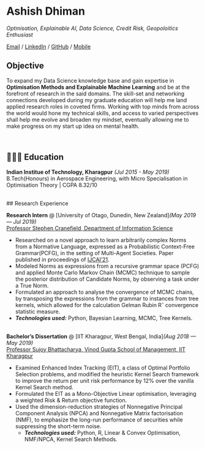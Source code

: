# Ashish Dhiman

_Optmisation, Explainable AI, Data Science, Credit Risk, Geopoloitics Enthusiast_ <br>

[Email](mailto:ashish1610dhiman@gmail.com)  / [LinkedIn](https://www.linkedin.com/in/ashish1610dhiman/) / [GitHub](https://github.com/ashish1610dhiman/) / [Mobile](+91-9805441123)

## Objective
To expand my Data Science knowledge base and gain expertise in **Optimisation Methods and Explainable Machine Learning** and be at the forefront of research in the said domains. The skill-set and networking connections developed during my graduate education will help me land applied research roles in coveted firms. Working with top minds from across the world would hone my technical skills, and access to varied perspectives shall help me evolve and broaden my mindset, eventually allowing me to make progress on my start up idea on mental health.

<br>

## 👩🏼‍🎓 Education

**Indian Institue of Technology, Kharagpur**  _(Jul 2015 - May 2019)_ <br>
B.Tech(Honours) in Aerospace Engineering, with Micro Specialisation in Optimisation Theory | CGPA 8.32/10


<br>
## Research Experience

**Research Intern** @ [University of Otago, Dunedin, New Zealand]_(May 2019 — Jul 2019)_ <br>
[Professor Stephen Cranefield, Department of Information Science](https://www.otago.ac.nz/info-science/about/stephen-cranefield.html)
  - Researched on a novel approach to learn arbitrarily complex Norms from a Normative Language, expressed as a Probabilistic Context-Free Grammar(PCFG), in the setting of Multi-Agent Societies. Paper published in proceedings of [IJCAI’21](https://www.ijcai.org/proceedings/2021/17).
  - Modeled Norms as expressions from a recursive grammar space (PCFG) and applied Monte Carlo Markov Chain (MCMC)
technique to sample the posterior distribution of Candidate Norms, by observing a task under a True Norm.
  - Formulated an approach to analyse the convergence of MCMC chains, by transposing the expressions from the grammar to instances from tree kernels, which allowed for the calculation Gelman Rubin Rˆ convergence statistic measure.
  - **_Technologies used:_** Python, Bayesian Learning, MCMC, Tree Kernels.
<br><br>


**Bachelor’s Dissertation** @ [IIT Kharagpur, West Bengal, India]_(Aug 2018 — May 2019)_ <br>
[Professor Sujoy Bhattacharya, Vinod Gupta School of Management, IIT Kharagpur](http://www.iitkgp.ac.in/department/BM/faculty/bm-sujoybtc)
  -  Examined Enhanced Index Tracking (EIT), a class of Optimal Portfolio Selection problems, and modified the heuristic
Kernel Search framework to improve the return per unit risk performance by 12% over the vanilla Kernel Search method.
  - Formulated the EIT as a Mono-Objective Linear optimisation, leveraging a weighted Risk & Return objective function.
  - Used the dimension-reduction strategies of Nonnegative Principal Component Analysis (NPCA) and Nonnegative Matrix factorisation (NMF), to emphasize the long-run performance of securities while suppressing the short-term noise.
    - **_Technologies used:_** Python, R, Linear & Convex Optimisation, NMF/NPCA, Kernel Search Methods.
<br><br>
